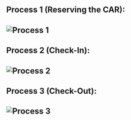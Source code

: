 <h2>Process 1 (Reserving the CAR):<h2>

![Process 1](https://github.com/kylerasinger/TeamX-soen341projectW2024/assets/142263823/f88ff4e7-03d2-487d-92ca-65cff19d181a)

<h2>Process 2 (Check-In):<h2>

![Process 2](https://github.com/kylerasinger/TeamX-soen341projectW2024/assets/142263823/a4d52b4d-e1e2-4be0-81d5-c29784ae8c5a)

<h2>Process 3 (Check-Out):<h2>

![Process 3](https://github.com/kylerasinger/TeamX-soen341projectW2024/assets/142263823/71ce752f-1b84-436d-8271-7ecafdcde77b)

